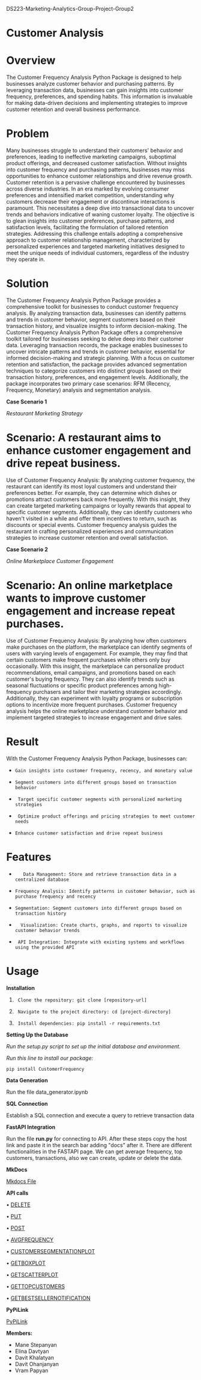 DS223-Marketing-Analytics-Group-Project-Group2
# Customer Analysis 

# Overview
The Customer Frequency Analysis Python Package is designed to help businesses analyze customer behavior and purchasing patterns. By leveraging transaction data, businesses can gain insights into customer frequency, preferences, and spending habits. This information is invaluable for making data-driven decisions and implementing strategies to improve customer retention and overall business performance. 

# Problem
Many businesses struggle to understand their customers' behavior and preferences, leading to ineffective marketing campaigns, suboptimal product offerings, and decreased customer satisfaction. Without insights into customer frequency and purchasing patterns, businesses may miss opportunities to enhance customer relationships and drive revenue growth. 
Customer retention is a pervasive challenge encountered by businesses across diverse industries. In an era marked by evolving consumer preferences and intensified market competition, understanding why customers decrease their engagement or discontinue interactions is paramount. This necessitates a deep dive into transactional data to uncover trends and behaviors indicative of waning customer loyalty. The objective is to glean insights into customer preferences, purchase patterns, and satisfaction levels, facilitating the formulation of tailored retention strategies. Addressing this challenge entails adopting a comprehensive approach to customer relationship management, characterized by personalized experiences and targeted marketing initiatives designed to meet the unique needs of individual customers, regardless of the industry they operate in.

# Solution 
The Customer Frequency Analysis Python Package provides a comprehensive toolkit for businesses to conduct customer frequency analysis. By analyzing transaction data, businesses can identify patterns and trends in customer behavior, segment customers based on their transaction history, and visualize insights to inform decision-making.
The Customer Frequency Analysis Python Package offers a comprehensive toolkit tailored for businesses seeking to delve deep into their customer data. Leveraging transaction records, the package enables businesses to uncover intricate patterns and trends in customer behavior, essential for informed decision-making and strategic planning. With a focus on customer retention and satisfaction, the package provides advanced segmentation techniques to categorize customers into distinct groups based on their transaction history, preferences, and engagement levels. Additionally, the package incorporates two primary case scenarios: RFM (Recency, Frequency, Monetary) analysis and segmentation analysis.

**Case Scenario 1**

*Restaurant Marketing Strategy*

# Scenario: A restaurant aims to enhance customer engagement and drive repeat business.

Use of Customer Frequency Analysis: By analyzing customer frequency, the restaurant can identify its most loyal customers and understand their preferences better. For example, they can determine which dishes or promotions attract customers back more frequently. With this insight, they can create targeted marketing campaigns or loyalty rewards that appeal to specific customer segments. Additionally, they can identify customers who haven't visited in a while and offer them incentives to return, such as discounts or special events. Customer frequency analysis guides the restaurant in crafting personalized experiences and communication strategies to increase customer retention and overall satisfaction.

**Case Scenario 2**

*Online Marketplace Customer Engagement*

# Scenario: An online marketplace wants to improve customer engagement and increase repeat purchases.
Use of Customer Frequency Analysis: By analyzing how often customers make purchases on the platform, the marketplace can identify segments of users with varying levels of engagement. For example, they may find that certain customers make frequent purchases while others only buy occasionally. With this insight, the marketplace can personalize product recommendations, email campaigns, and promotions based on each customer's buying frequency. They can also identify trends such as seasonal fluctuations or specific product preferences among high-frequency purchasers and tailor their marketing strategies accordingly. Additionally, they can experiment with loyalty programs or subscription options to incentivize more frequent purchases. Customer frequency analysis helps the online marketplace understand customer behavior and implement targeted strategies to increase engagement and drive sales.

# Result
With the Customer Frequency Analysis Python Package, businesses can:

*     Gain insights into customer frequency, recency, and monetary value

*     Segment customers into different groups based on transaction behavior

*      Target specific customer segments with personalized marketing strategies

*      Optimize product offerings and pricing strategies to meet customer needs

*     Enhance customer satisfaction and drive repeat business

# Features
*        Data Management: Store and retrieve transaction data in a centralized database

*     Frequency Analysis: Identify patterns in customer behavior, such as purchase frequency and recency

*     Segmentation: Segment customers into different groups based on transaction history

*       Visualization: Create charts, graphs, and reports to visualize customer behavior trends

*      API Integration: Integrate with existing systems and workflows using the provided API

# Usage

**Installation**

1.      Clone the repository: git clone [repository-url]
2.      Navigate to the project directory: cd [project-directory]
3.      Install dependencies: pip install -r requirements.txt


**Setting Up the Database**

   *Run the setup.py script to set up the initial database and environment.*
   
   *Run this line to install our package:*
```
pip install CustomerFrequency

```

**Data Generation**

Run the file data_generator.ipynb

**SQL Connection**

Establish a SQL connection and execute a query to retrieve transaction data 

**FastAPI Integration**

Run the file **run.py** for connecting to API.
After these steps copy the host link and paste it in the search bar adding "docs" after it. There are different functionalities in the FASTAPI page. We can get average frequency, top customers, transactions, also we can create, update or delete the data. 

**MkDocs**

[Mkdocs File](http://127.0.0.1:8000/)

**API calls**

•       [DELETE](http://localhost:8000/docs#/default/coffee_transaction_create_data_coffee_purchase_post)

•       [PUT](http://localhost:8000/docs#/default/update_item_update_data__item_id__put)

•       [POST](http://localhost:8000/docs#/default/create_item_create_data_post)

• [AVGFREQUENCY](http://localhost:8000/docs#/default/reach_lowest_average_visit_frequency_get_data_avg_frequency_get) 

• [CUSTOMERSEGMENTATIONPLOT](http://localhost:8000/docs#/default/get_customer_segments_plot_get_customer_segments_plot_get)

• [GETBOXPLOT](http://localhost:8000/docs#/default/get_boxplot_get_boxplot_get)

• [GETSCATTERPLOT](http://localhost:8000/docs#/default/get_scatter_plot_get_scatter_plot_get)

• [GETTOPCUSTOMERS](http://localhost:8000/docs#/default/appreciate_top_visits_get_data_top_customers_get)

• [GETBESTSELLERNOTIFICATION](http://localhost:8000/docs#/default/bestseller_notification_get_data_bestseller_get)



**PyPiLink**

[PyPiLink](https://pypi.org/manage/project/customerfrequency/releases/)



**Members:**

- Mane Stepanyan
- Elina Davtyan
- Davit Khalatyan
- Davit Ohanjanyan
- Vram Papyan
